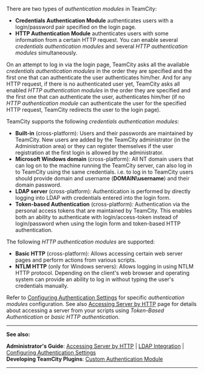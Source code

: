 [//]: # (title: Authentication Modules)
[//]: # (auxiliary-id: Authentication Modules)

There are two types of _authentication modules_ in TeamCity:
* __Credentials Authentication Module__ authenticates users with a login/password pair specified on the login page.
* __HTTP Authentication Module__ authenticates users with some information from a certain HTTP request.
You can enable several _credentials authentication modules_ and several _HTTP authentication modules_ simultaneously.

On an attempt to log in via the login page, TeamCity asks all the available _credentials authentication modules_ in the order they are specified and the first one that can authenticate the user authenticates him/her. And for any HTTP request, if there is no authenticated user yet, TeamCity asks all enabled _HTTP authentication modules_ in the order they are specified and the first one that can authenticate the user, authenticates him/her (if no _HTTP authentication module_ can authenticate the user for the specified HTTP request, TeamCity redirects the user to the login page).

TeamCity supports the following _credentials authentication modules_:
* __Built\-in__ (cross-platform): Users and their passwords are maintained by TeamCity. New users are added by the TeamCity administrator (in the Administration area) or they can register themselves if the user registration at the first login is allowed by the administrator.
* __Microsoft Windows domain__ (cross\-platform): All NT domain users that can log on to the machine running the TeamCity server, can also log in to TeamCity using the same credentials. i.e. to log in to TeamCity users should provide domain and username (__DOMAIN\username__) and their domain password.
* __LDAP server__ (cross-platform): Authentication is performed by directly logging into LDAP with credentials entered into the login form.
  <anchor name="tokenBasedAuth"/>
* __Token-based Authentication__ (cross-platform): Authentication via the personal access tokens that are maintained by TeamCity. This enables both an ability to authenticate with login/access-token instead of login/password when using the login form and token-based HTTP authentication.

The following _HTTP authentication modules_ are supported:
* __Basic HTTP__ (cross\-platform): Allows accessing certain web server pages and perform actions from various scripts.
* __NTLM HTTP__ (only for Windows servers): Allows logging in using NTLM HTTP protocol. Depending on the client's web browser and operating system can provide an ability to log in without typing the user's credentials manually.

Refer to [Configuring Authentication Settings](configuring-authentication-settings.md) for specific _authentication modules_ configuration. See also [Accessing Server by HTTP](accessing-server-by-http.md) page for details about accessing a server from your scripts using _Token-Based Authentication_ or _basic HTTP authentication_.

__  __

__See also:__

__Administrator's Guide__: [Accessing Server by HTTP](accessing-server-by-http.md) | [LDAP Integration](ldap-integration.md) | [Configuring Authentication Settings](configuring-authentication-settings.md)    
__Developing TeamCity Plugins__: [Custom Authentication Module](https://plugins.jetbrains.com/docs/teamcity/custom-authentication-module.html)

__ __